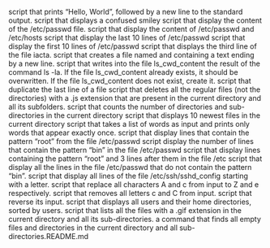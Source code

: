 script that prints “Hello, World”, followed by a new line to the standard output.
script that displays a confused smiley
script that display the content of the /etc/passwd file.
script that display the content of /etc/passwd and /etc/hosts
script that display the last 10 lines of /etc/passwd
script that display the first 10 lines of /etc/passwd
script that displays the third line of the file iacta.
script that creates a file named and containing a text ending by a new line.
script that writes into the file ls_cwd_content the result of the command ls -la. If the file ls_cwd_content already exists, it should be overwritten. If the file ls_cwd_content does not exist, create it.
script that duplicate the last line of a file
script that deletes all the regular files (not the directories) with a .js extension that are present in the current directory and all its subfolders.
script that counts the number of directories and sub-directories in the current directory
script that displays 10 newest files in the current directory
script that takes a list of words as input and prints only words that appear exactly once.
script that display lines that contain the pattern “root” from the file /etc/passwd
script display the number of lines that contain the pattern “bin” in the file /etc/passwd
script that display lines containing the pattern “root” and 3 lines after them in the file /etc
script that display all the lines in the file /etc/passwd that do not contain the pattern “bin”.
script that display all lines of the file /etc/ssh/sshd_config starting with a letter.
script that replace all characters A and c from input to Z and e respectively.
script that removes all letters c and C from input.
script that reverse its input.
script that displays all users and their home directories, sorted by users.
script that lists all the files with a .gif extension in the current directory and all its sub-directories.
 a command that finds all empty files and directories in the current directory and all sub-directories.README.md
